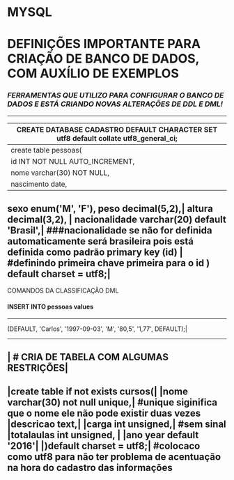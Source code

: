 # MYSQL

# DEFINIÇÕES IMPORTANTE PARA CRIAÇÃO DE BANCO DE DADOS, COM AUXÍLIO DE EXEMPLOS
 
### *FERRAMENTAS  QUE UTILIZO PARA CONFIGURAR O BANCO DE DADOS E ESTÁ CRIANDO  NOVAS ALTERAÇÕES DE DDL E DML!*


 -------------------------------------------------------------------------------------
|CREATE DATABASE CADASTRO  DEFAULT CHARACTER SET utf8 default collate utf8_general_ci;
|-----------------------------------------------------------------------------------------------
create table pessoas(|
id INT NOT NULL AUTO_INCREMENT, |                #NOT NULL OBRIGA A DIGITAÇÃO, Auto increment siginfica que a primeeira pessoa terá código 1, a segunda código 2  ....
nome varchar(30) NOT NULL,|                                                  
nascimento date,  |         
sexo enum('M', 'F'),
peso decimal(5,2),|
altura decimal(3,2), |
nacionalidade varchar(20) default 'Brasil',|                     ###nacionalidade se não for definida automaticamente será brasileira pois está definida como padrão
primary key (id) |                                    #definindo primeira chave primeira para o id
) default charset = utf8;|
---------------------------------------------------------------------------------------



COMANDOS DA CLASSIFICAÇÃO DML


#### INSERT INTO pessoas values
--------------------------------------------------------------
(DEFAULT,  'Carlos', '1997-09-03', 'M', '80,5', '1,77', DEFAULT);|


------------------------------------------
| # CRIA DE TABELA COM ALGUMAS RESTRIÇÕES|
-----------------------------------------
|create table if not exists cursos(|
|nome varchar(30) not null unique,|  #unique siginifica que o nome ele não pode existir duas vezes
|descricao text,|
|carga int unsigned,|                     #sem sinal 
|totalaulas int unsigned, |
|ano year default '2016'|
|)default charset = utf8;| #colocaco como utf8 para não ter problema de acentuação na hora do cadastro das informações
----------------------------------
